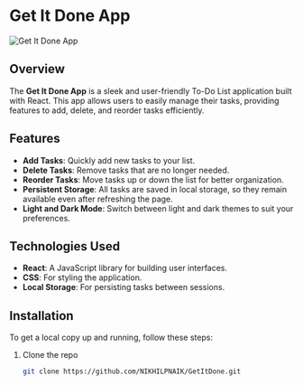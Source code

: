 # Get It Done App

![Get It Done App](https://via.placeholder.com/800x400.png?text=Get+It+Done+App)

## Overview

The **Get It Done App** is a sleek and user-friendly To-Do List application built with React. This app allows users to easily manage their tasks, providing features to add, delete, and reorder tasks efficiently. 

## Features

- **Add Tasks**: Quickly add new tasks to your list.
- **Delete Tasks**: Remove tasks that are no longer needed.
- **Reorder Tasks**: Move tasks up or down the list for better organization.
- **Persistent Storage**: All tasks are saved in local storage, so they remain available even after refreshing the page.
- **Light and Dark Mode**: Switch between light and dark themes to suit your preferences.

## Technologies Used

- **React**: A JavaScript library for building user interfaces.
- **CSS**: For styling the application.
- **Local Storage**: For persisting tasks between sessions.

## Installation

To get a local copy up and running, follow these steps:

1. Clone the repo
   ```bash
   git clone https://github.com/NIKHILPNAIK/GetItDone.git
